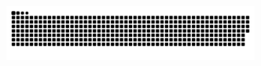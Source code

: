 <div style="user-select:none;pointer-events:none;-webkit-user-drag:none;"><picture style="user-select:none;pointer-events:none;-webkit-user-drag:none;">
  <source media="(prefers-color-scheme: dark)" srcset="./snk/github-snake-dark.svg">
  <source media="(prefers-color-scheme: light)" srcset="./snk/github-snake.svg">
  <img alt="github contribution grid snake animation" src="./snk/github-snake.svg" style="visibility:visible;max-width:100%;user-select:none;pointer-events:none;-webkit-user-drag:none;">
</picture></div>


